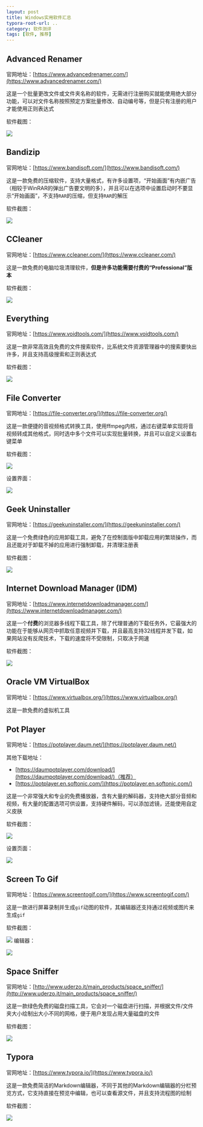 ```yaml
---
layout: post
title: Windows实用软件汇总
typora-root-url: ..
category: 软件测评
tags: [软件, 推荐]
---
```


## Advanced Renamer

官网地址：[https://www.advancedrenamer.com/](https://www.advancedrenamer.com/)

这是一个批量更改文件或文件夹名称的软件，无需进行注册购买就能使用绝大部分功能，可以对文件名称按照预定方案批量修改、自动编号等，但是只有注册的用户才能使用正则表达式

软件截图：

![](/assets/img/posts/4c92f328399821dcc60b7ad261b8a258.png)

## Bandizip

官网地址：[https://www.bandisoft.com/](https://www.bandisoft.com/)

这是一款免费的压缩软件，支持大量格式，有许多设置项，“开始画面”有内嵌广告（相较于WinRAR的弹出广告要文明的多），并且可以在选项中设置启动时不要显示“开始画面”，不支持`RAR`的压缩，但支持`RAR`的解压

软件截图：

![](/assets/img/posts/ff510dce531585913a7109ecd17da422.png)

## CCleaner

官网地址：[https://www.ccleaner.com/](https://www.ccleaner.com/)

这是一款免费的电脑垃圾清理软件，**但是许多功能需要付费的“Professional”版本**

软件截图：

![](/assets/img/posts/7231e7ca7d8cc965bdd90bdab59c40d9.png)


## Everything

官网地址：[https://www.voidtools.com/](https://www.voidtools.com/)

这是一款非常高效且免费的文件搜索软件，比系统文件资源管理器中的搜索要快出许多，并且支持高级搜索和正则表达式

软件截图：

![](/assets/img/posts/7f8958390d7a7dd22b6f8e05118732dc.png)

## File Converter

官网地址：[https://file-converter.org/](https://file-converter.org/)

这是一款便捷的音视频格式转换工具，使用ffmpeg内核，通过右键菜单实现将音视频转成其他格式，同时选中多个文件可以实现批量转换，并且可以自定义设置右键菜单

软件截图：

![](/assets/img/posts/e5d26756a49555f262135793553fc24d.gif)

设置界面：

![](/assets/img/posts/2a9a25752be88151264e3494709bd5b0.png)

## Geek Uninstaller

官网地址：[https://geekuninstaller.com/](https://geekuninstaller.com/)

这是一个免费绿色的应用卸载工具，避免了在控制面版中卸载应用的繁琐操作，而且还能对于卸载不掉的应用进行强制卸载，并清理注册表

软件截图：

![](/assets/img/posts/5493fa772e3b16519ef221bb7557d00e.png)

## Internet Download Manager (IDM)

官网地址：[https://www.internetdownloadmanager.com/](https://www.internetdownloadmanager.com/)

这是一个**付费**的浏览器多线程下载工具，除了代理普通的下载任务外，它最强大的功能在于能够从网页中抓取任意视频并下载，并且最高支持32线程并发下载，如果网站没有反爬技术，下载的速度将不受限制，只取决于网速

软件截图：

![](/assets/img/posts/e5b1046500eafe6e3df99672b349a47d.png)

## Oracle VM VirtualBox

官网地址：[https://www.virtualbox.org/](https://www.virtualbox.org/)

这是一款免费的虚拟机工具

## Pot Player

官网地址：[https://potplayer.daum.net/](https://potplayer.daum.net/)

其他下载地址：

- [https://daumpotplayer.com/download/](https://daumpotplayer.com/download/)（推荐）
- [https://potplayer.en.softonic.com/](https://potplayer.en.softonic.com/)

这是一个非常强大和专业的免费播放器，含有大量的解码器，支持绝大部分音频和视频，有大量的配置选项可供设置，支持硬件解码，可以添加滤镜，还能使用自定义皮肤

软件截图：

![](/assets/img/posts/928c9875595b3068ed5b458df47e4cf2.png)

设置页面：

![](/assets/img/posts/0843c8f147fc30fd02b74b660c275225.png)

## Screen To Gif

官网地址：[https://www.screentogif.com/](https://www.screentogif.com/)

这是一款进行屏幕录制并生成`gif`动图的软件，其编辑器还支持通过视频或图片来生成`gif`

软件截图：

![](/assets/img/posts/c73fce8d2dd2dfd836453e8393ac4068.png)
编辑器：

![](/assets/img/posts/17d0ed7630aef66e68488a925b394ce2.png)

## Space Sniffer

官网地址：[http://www.uderzo.it/main_products/space_sniffer/](http://www.uderzo.it/main_products/space_sniffer/)

这是一款绿色免费的磁盘扫描工具，它会对一个磁盘进行扫描，并根据文件/文件夹大小绘制出大小不同的网格，便于用户发现占用大量磁盘的文件

软件截图：

![](/assets/img/posts/b6597efeb5f519d67d0e3c635b20a0be.png)

## Typora

官网地址：[https://www.typora.io/](https://www.typora.io/)

这是一款免费简洁的Markdown编辑器，不同于其他的Markdown编辑器的分栏预览方式，它支持直接在预览中编辑，也可以查看源文件，并且支持流程图的绘制

软件截图：

![](/assets/img/posts/2ec9f48ca1e40eafee6bc050cb7af35a.png)
